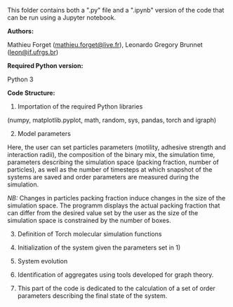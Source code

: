 This folder contains both a ".py" file and a ".ipynb" version of the code that can be run using a Jupyter notebook.

**Authors:**

Mathieu Forget (mathieu.forget@live.fr), Leonardo Gregory Brunnet (leon@if.ufrgs.br)

**Required Python version:**

Python 3 

**Code Structure:**

1) Importation of the required Python libraries

(numpy,
matplotlib.pyplot,
math,
random,
sys,
pandas,
torch and
igraph)

2) Model parameters

Here, the user can set particles parameters (motility, adhesive strength and interaction radii), the composition of the binary mix, the simulation time, parameters describing the simulation space (packing fraction, number of particles), as well as the number of timesteps at which snapshot of the systems are saved and order parameters are measured during the simulation.

_NB:_ Changes in particles packing fraction induce changes in the size of the simulation space. The programm displays the actual packing fraction that can differ from the desired value set by the user as the size of the simulation space is constrained by the number of boxes.

3) Definition of Torch molecular simulation functions

4) Initialization of the system given the parameters set in 1)

5) System evolution

6) Identification of aggregates using tools developed for graph theory.

7) This part of the code is dedicated to the calculation of a set of order parameters describing the final state of the system.
